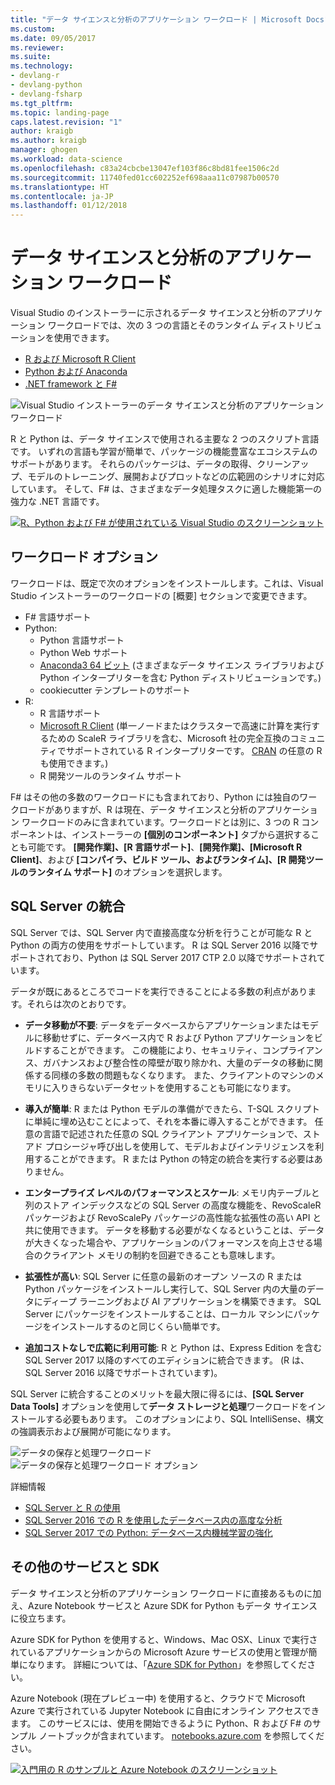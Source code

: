 ```yaml
---
title: "データ サイエンスと分析のアプリケーション ワークロード | Microsoft Docs"
ms.custom: 
ms.date: 09/05/2017
ms.reviewer: 
ms.suite: 
ms.technology:
- devlang-r
- devlang-python
- devlang-fsharp
ms.tgt_pltfrm: 
ms.topic: landing-page
caps.latest.revision: "1"
author: kraigb
ms.author: kraigb
manager: ghogen
ms.workload: data-science
ms.openlocfilehash: c83a24cbcbe13047ef103f86c8bd81fee1506c2d
ms.sourcegitcommit: 11740fed01cc602252ef698aaa11c07987b00570
ms.translationtype: HT
ms.contentlocale: ja-JP
ms.lasthandoff: 01/12/2018
---
```

# <a name="data-science-and-analytical-applications-workload"></a>データ サイエンスと分析のアプリケーション ワークロード

Visual Studio のインストーラーに示されるデータ サイエンスと分析のアプリケーション ワークロードでは、次の 3 つの言語とそのランタイム ディストリビューションを使用できます。

- [R および Microsoft R Client](../rtvs/index.md)
- [Python および Anaconda](../python/python-in-visual-studio.md)
- [.NET framework と F#](/dotnet/fsharp/)

![Visual Studio インストーラーのデータ サイエンスと分析のアプリケーション ワークロード](media/data-science-workload.png)

R と Python は、データ サイエンスで使用される主要な 2 つのスクリプト言語です。 いずれの言語も学習が簡単で、パッケージの機能豊富なエコシステムのサポートがあります。 それらのパッケージは、データの取得、クリーンアップ、モデルのトレーニング、展開およびプロットなどの広範囲のシナリオに対応しています。 そして、F# は、さまざまなデータ処理タスクに適した機能第一の強力な .NET 言語です。

<!--Note link on the image because this one is large -->
[![R、Python および F# が使用されている Visual Studio のスクリーンショット](media/data-science-workload-screens.png)](media/data-science-workload-screens.png)

## <a name="workload-options"></a>ワークロード オプション

ワークロードは、既定で次のオプションをインストールします。これは、Visual Studio インストーラーのワークロードの [概要] セクションで変更できます。

- F# 言語サポート
- Python:
  - Python 言語サポート
  - Python Web サポート
  - [Anaconda3 64 ビット](https://www.continuum.io) (さまざまなデータ サイエンス ライブラリおよび Python インタープリターを含む Python ディストリビューションです。)
  - cookiecutter テンプレートのサポート
- R:
  - R 言語サポート
  - [Microsoft R Client](/machine-learning-server/r-client/what-is-microsoft-r-client) (単一ノードまたはクラスターで高速に計算を実行するための ScaleR ライブラリを含む、Microsoft 社の完全互換のコミュニティでサポートされている R インタープリターです。 [CRAN](https://cran.r-project.org/) の任意の R も使用できます。)
  - R 開発ツールのランタイム サポート

F# はその他の多数のワークロードにも含まれており、Python には独自のワークロードがありますが、R は現在、データ サイエンスと分析のアプリケーション ワークロードのみに含まれています。ワークロードとは別に、3 つの R コンポーネントは、インストーラーの **[個別のコンポーネント]** タブから選択することも可能です。 **[開発作業]、[R 言語サポート]**、**[開発作業]、[Microsoft R Client]**、および **[コンパイラ、ビルド ツール、およびランタイム]、[R 開発ツールのランタイム サポート]** のオプションを選択します。

## <a name="sql-server-integration"></a>SQL Server の統合

SQL Server では、SQL Server 内で直接高度な分析を行うことが可能な R と Python の両方の使用をサポートしています。 R は SQL Server 2016 以降でサポートされており、Python は SQL Server 2017 CTP 2.0 以降でサポートされています。

データが既にあるところでコードを実行できることによる多数の利点があります。それらは次のとおりです。

- **データ移動が不要**: データをデータベースからアプリケーションまたはモデルに移動せずに、データベース内で R および Python アプリケーションをビルドすることができます。 この機能により、セキュリティ、コンプライアンス、ガバナンスおよび整合性の障壁が取り除かれ、大量のデータの移動に関係する同様の多数の問題もなくなります。 また、クライアントのマシンのメモリに入りきらないデータセットを使用することも可能になります。

- **導入が簡単**: R または Python モデルの準備ができたら、T-SQL スクリプトに単純に埋め込むことによって、それを本番に導入することができます。 任意の言語で記述された任意の SQL クライアント アプリケーションで、ストアド プロシージャ呼び出しを使用して、モデルおよびインテリジェンスを利用することができます。 R または Python の特定の統合を実行する必要はありません。

- **エンタープライズ レベルのパフォーマンスとスケール**: メモリ内テーブルと列のストア インデックスなどの SQL Server の高度な機能を、RevoScaleR パッケージおよび RevoScalePy パッケージの高性能な拡張性の高い API と共に使用できます。 データを移動する必要がなくなるということは、データが大きくなった場合や、アプリケーションのパフォーマンスを向上させる場合のクライアント メモリの制約を回避できることも意味します。

- **拡張性が高い**: SQL Server に任意の最新のオープン ソースの R または Python パッケージをインストールし実行して、SQL Server 内の大量のデータにディープ ラーニングおよび AI アプリケーションを構築できます。 SQL Server にパッケージをインストールすることは、ローカル マシンにパッケージをインストールするのと同じくらい簡単です。

- **追加コストなしで広範に利用可能**: R と Python は、Express Edition を含む SQL Server 2017 以降のすべてのエディションに統合できます。 (R は、SQL Server 2016 以降でサポートされています)。

SQL Server に統合することのメリットを最大限に得るには、**[SQL Server Data Tools]** オプションを使用して**データ ストレージと処理**ワークロードをインストールする必要もあります。 このオプションにより、SQL IntelliSense、構文の強調表示および展開が可能になります。

![データの保存と処理ワークロード](media/data-storage-workload.png) &nbsp;&nbsp; &nbsp;&nbsp; ![データの保存と処理ワークロード オプション](media/data-storage-workload-options.png)

詳細情報

- [SQL Server と R の使用](../rtvs/sql-server.md)
- [SQL Server 2016 での R を使用したデータベース内の高度な分析](https://blogs.technet.microsoft.com/dataplatforminsider/2016/03/29/in-database-advanced-analytics-with-r-in-sql-server-2016/)
- [SQL Server 2017 での Python: データベース内機械学習の強化](https://blogs.technet.microsoft.com/dataplatforminsider/2017/04/19/python-in-sql-server-2017-enhanced-in-database-machine-learning/)

## <a name="additional-services-and-sdks"></a>その他のサービスと SDK

データ サイエンスと分析のアプリケーション ワークロードに直接あるものに加え、Azure Notebook サービスと Azure SDK for Python もデータ サイエンスに役立ちます。

Azure SDK for Python を使用すると、Windows、Mac OSX、Linux で実行されているアプリケーションからの Microsoft Azure サービスの使用と管理が簡単になります。 詳細については、「[Azure SDK for Python](../python/azure-sdk-for-python.md)」を参照してください。

Azure Notebook (現在プレビュー中) を使用すると、クラウドで Microsoft Azure で実行されている Jupyter Notebook に自由にオンライン アクセスできます。 このサービスには、使用を開始できるように Python、R および F# のサンプル ノートブックが含まれています。 [notebooks.azure.com](https://notebooks.azure.com/) を参照してください。

<!--Note link on the image because this one is large -->
[![入門用の R のサンプルと Azure Notebook のスクリーンショット](media/data-science-workload-notebooks.png)](media/data-science-workload-notebooks.png)